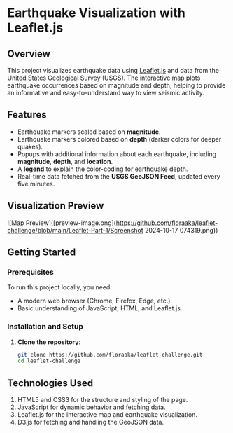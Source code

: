 # Earthquake Visualization with Leaflet.js

## Overview
This project visualizes earthquake data using [Leaflet.js](https://leafletjs.com/) and data from the United States Geological Survey (USGS). The interactive map plots earthquake occurrences based on magnitude and depth, helping to provide an informative and easy-to-understand way to view seismic activity.

## Features
- Earthquake markers scaled based on **magnitude**.
- Earthquake markers colored based on **depth** (darker colors for deeper quakes).
- Popups with additional information about each earthquake, including **magnitude**, **depth**, and **location**.
- A **legend** to explain the color-coding for earthquake depth.
- Real-time data fetched from the **USGS GeoJSON Feed**, updated every five minutes.

## Visualization Preview
![Map Preview]([preview-image.png](https://github.com/floraaka/leaflet-challenge/blob/main/Leaflet-Part-1/Screenshot 2024-10-17 074319.png))

## Getting Started

### Prerequisites
To run this project locally, you need:
- A modern web browser (Chrome, Firefox, Edge, etc.).
- Basic understanding of JavaScript, HTML, and Leaflet.js.

### Installation and Setup

1. **Clone the repository**:
   ```bash
   git clone https://github.com/floraaka/leaflet-challenge.git
   cd leaflet-challenge
## Technologies Used
1. HTML5 and CSS3 for the structure and styling of the page.
2. JavaScript for dynamic behavior and fetching data.
3. Leaflet.js for the interactive map and earthquake visualization.
4. D3.js for fetching and handling the GeoJSON data.
